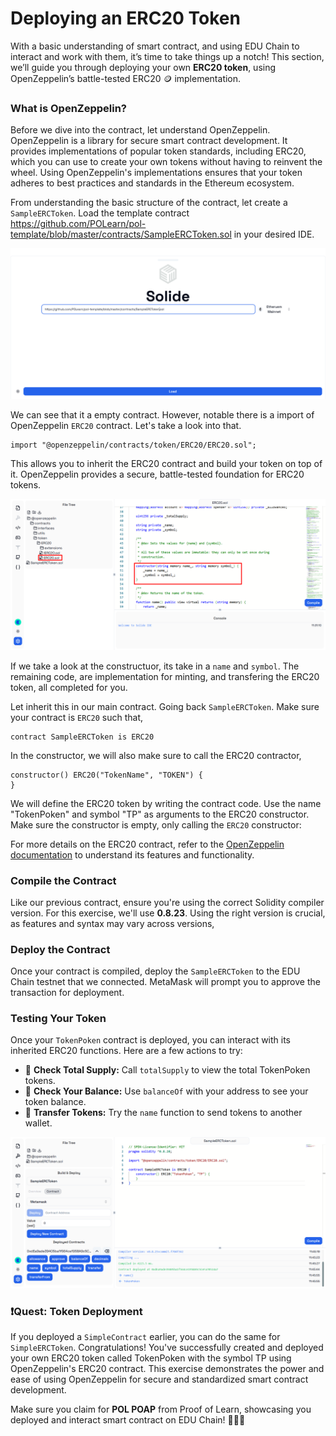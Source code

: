 # Deploying an ERC20 Token

With a basic understanding of smart contract, and using EDU Chain to interact and work with them, it’s time to take things up a notch! This section, we’ll guide you through deploying your own **ERC20 token**, using OpenZeppelin’s battle-tested ERC20 🪙 implementation.

### What is OpenZeppelin?

Before we dive into the contract, let understand OpenZeppelin. OpenZeppelin is a library for secure smart contract development. It provides implementations of popular token standards, including ERC20, which you can use to create your own tokens without having to reinvent the wheel. Using OpenZeppelin's implementations ensures that your token adheres to best practices and standards in the Ethereum ecosystem.

From understanding the basic structure of the contract, let create a `SampleERCToken`. Load the template contract https://github.com/POLearn/pol-template/blob/master/contracts/SampleERCToken.sol in your desired IDE.

![](https://raw.githubusercontent.com/POLearn/pol-template/refs/heads/master/content/assets/images/token_load.png)

We can see that it a empty contract. However, notable there is a import of OpenZeppelin `ERC20` contract. Let's take a look into that.
```solidity
import "@openzeppelin/contracts/token/ERC20/ERC20.sol";
```

This allows you to inherit the ERC20 contract and build your token on top of it. OpenZeppelin provides a secure, battle-tested foundation for ERC20 tokens.

![](https://raw.githubusercontent.com/POLearn/pol-template/refs/heads/master/content/assets/images/token_setup.png)

If we take a look at the constructuor, its take in a `name` and `symbol`. The remaining code, are implementation for minting, and transfering the ERC20 token, all completed for you.

Let inherit this in our main contract. Going back `SampleERCToken`. Make sure your contract is `ERC20` such that,

```solidity
contract SampleERCToken is ERC20
```

In the constructor, we will also make sure to call the ERC20 contractor,

```solidity
constructor() ERC20("TokenName", "TOKEN") {
}
```

We will define the ERC20 token by writing the contract code. Use the name "TokenPoken" and symbol "TP" as arguments to the ERC20 constructor. Make sure the constructor is empty, only calling the `ERC20` constructor:

For more details on the ERC20 contract, refer to the [OpenZeppelin documentation](https://docs.openzeppelin.com/contracts/4.x/erc20) to understand its features and functionality.

### Compile the Contract

Like our previous contract, ensure you're using the correct Solidity compiler version. For this exercise, we'll use **0.8.23**. Using the right version is crucial, as features and syntax may vary across versions,

### Deploy the Contract

Once your contract is compiled, deploy the `SampleERCToken` to the EDU Chain testnet that we connected. MetaMask will prompt you to approve the transaction for deployment.

### Testing Your Token

Once your `TokenPoken` contract is deployed, you can interact with its inherited ERC20 functions. Here are a few actions to try:

- 🧮 **Check Total Supply:** Call `totalSupply` to view the total TokenPoken tokens.
- 👛 **Check Your Balance:** Use `balanceOf` with your address to see your token balance.
- 🔄 **Transfer Tokens:** Try the `name` function to send tokens to another wallet.

![](https://raw.githubusercontent.com/POLearn/pol-template/refs/heads/master/content/assets/images/token_name.png)

### ❗Quest: Token Deployment

If you deployed a `SimpleContract` earlier, you can do the same for `SimpleERCToken`. Congratulations! You've successfully created and deployed your own ERC20 token called TokenPoken with the symbol TP using OpenZeppelin's ERC20 contract. This exercise demonstrates the power and ease of using OpenZeppelin for secure and standardized smart contract development.

Make sure you claim for **POL POAP** from Proof of Learn, showcasing you deployed and interact smart contract on EDU Chain! 🎉🎉🎉